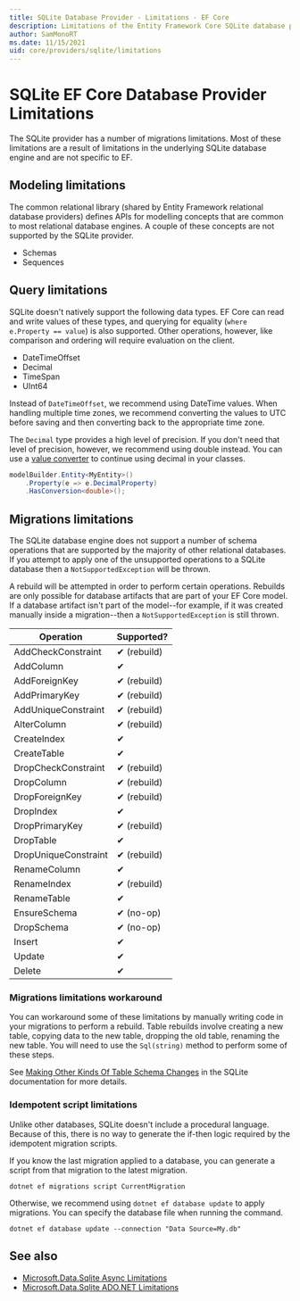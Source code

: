 ```yaml
---
title: SQLite Database Provider - Limitations - EF Core
description: Limitations of the Entity Framework Core SQLite database provider as compared to other providers
author: SamMonoRT
ms.date: 11/15/2021
uid: core/providers/sqlite/limitations
---
```

# SQLite EF Core Database Provider Limitations

The SQLite provider has a number of migrations limitations. Most of these limitations are a result of limitations in the underlying SQLite database engine and are not specific to EF.

## Modeling limitations

The common relational library (shared by Entity Framework relational database providers) defines APIs for modelling concepts that are common to most relational database engines. A couple of these concepts are not supported by the SQLite provider.

* Schemas
* Sequences

## Query limitations

SQLite doesn't natively support the following data types. EF Core can read and write values of these types, and querying for equality (`where e.Property == value`) is also supported. Other operations, however, like comparison and ordering will require evaluation on the client.

* DateTimeOffset
* Decimal
* TimeSpan
* UInt64

Instead of `DateTimeOffset`, we recommend using DateTime values. When handling multiple time zones, we recommend converting the values to UTC before saving and then converting back to the appropriate time zone.

The `Decimal` type provides a high level of precision. If you don't need that level of precision, however, we recommend using double instead. You can use a [value converter](xref:core/modeling/value-conversions) to continue using decimal in your classes.

```csharp
modelBuilder.Entity<MyEntity>()
    .Property(e => e.DecimalProperty)
    .HasConversion<double>();
```

## Migrations limitations

The SQLite database engine does not support a number of schema operations that are supported by the majority of other relational databases. If you attempt to apply one of the unsupported operations to a SQLite database then a `NotSupportedException` will be thrown.

A rebuild will be attempted in order to perform certain operations. Rebuilds are only possible for database artifacts that are part of your EF Core model. If a database artifact isn't part of the model--for example, if it was created manually inside a migration--then a `NotSupportedException` is still thrown.

Operation            | Supported?
---------------------|:----------
AddCheckConstraint   | ✔ (rebuild)
AddColumn            | ✔
AddForeignKey        | ✔ (rebuild)
AddPrimaryKey        | ✔ (rebuild)
AddUniqueConstraint  | ✔ (rebuild)
AlterColumn          | ✔ (rebuild)
CreateIndex          | ✔
CreateTable          | ✔
DropCheckConstraint  | ✔ (rebuild)
DropColumn           | ✔ (rebuild)
DropForeignKey       | ✔ (rebuild)
DropIndex            | ✔
DropPrimaryKey       | ✔ (rebuild)
DropTable            | ✔
DropUniqueConstraint | ✔ (rebuild)
RenameColumn         | ✔
RenameIndex          | ✔ (rebuild)
RenameTable          | ✔
EnsureSchema         | ✔ (no-op)
DropSchema           | ✔ (no-op)
Insert               | ✔
Update               | ✔
Delete               | ✔

### Migrations limitations workaround

You can workaround some of these limitations by manually writing code in your migrations to perform a rebuild. Table rebuilds involve creating a new table, copying data to the new table, dropping the old table, renaming the new table. You will need to use the `Sql(string)` method to perform some of these steps.

See [Making Other Kinds Of Table Schema Changes](https://sqlite.org/lang_altertable.html#otheralter) in the SQLite documentation for more details.

### Idempotent script limitations

Unlike other databases, SQLite doesn't include a procedural language. Because of this, there is no way to generate the if-then logic required by the idempotent migration scripts.

If you know the last migration applied to a database, you can generate a script from that migration to the latest migration.

```dotnetcli
dotnet ef migrations script CurrentMigration
```

Otherwise, we recommend using `dotnet ef database update` to apply migrations. You can specify the database file when running the command.

```dotnetcli
dotnet ef database update --connection "Data Source=My.db"
```

## See also

* [Microsoft.Data.Sqlite Async Limitations](/dotnet/standard/data/sqlite/async)
* [Microsoft.Data.Sqlite ADO.NET Limitations](/dotnet/standard/data/sqlite/adonet-limitations)
